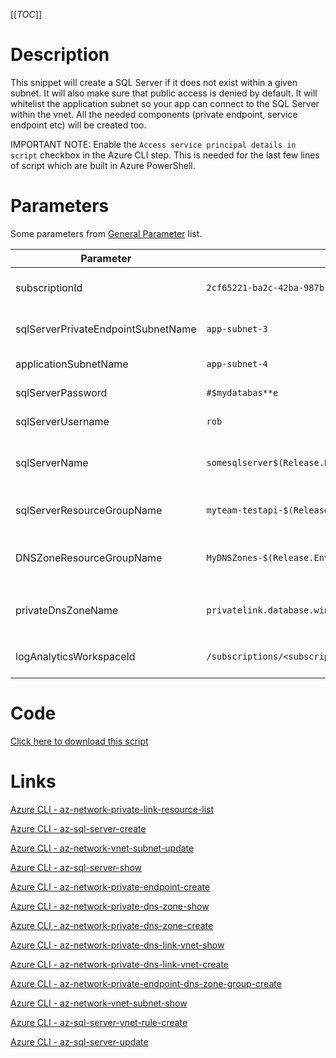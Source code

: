 [[_TOC_]]

# Description
This snippet will create a SQL Server if it does not exist within a given subnet. It will also make sure that public access is denied by default. It will whitelist the application subnet so your app can connect to the SQL Server within the vnet. All the needed components (private endpoint, service endpoint etc) will be created too.

IMPORTANT NOTE: Enable the `Access service principal details in script` checkbox in the Azure CLI step. This is needed for the last few lines of script which are built in Azure PowerShell.

# Parameters
Some parameters from [General Parameter](/Azure/Azure-CLI-Snippets) list.

| Parameter | Example Value | Description |
|--|--|--|
| subscriptionId | `2cf65221-ba2c-42ba-987b-ef8981519431` | The subscription ID (or name) on which the SQL Server should be provisioned. |
| sqlServerPrivateEndpointSubnetName | `app-subnet-3` | The name of the subnet you want your sql server's private endpoint to be in |
| applicationSubnetName | `app-subnet-4` | The name of the subnet the appservice is in |
| sqlServerPassword | `#$mydatabas**e` | The password for the sqlserverusername |
| sqlServerUsername | `rob` | The admin username for the sqlserver |
| sqlServerName | `somesqlserver$(Release.EnvironmentName)` | The name for the SQL Server resource. It's recommended to use just alphanumerical characters without hyphens etc.|
| sqlServerResourceGroupName | `myteam-testapi-$(Release.EnvironmentName)` | The name of the resourcegroup you want your sql server to be created in |
| DNSZoneResourceGroupName | `MyDNSZones-$(Release.EnvironmentName)` | Make sure to use the shared DNS Zone resource group (you can only register a zone once per subscription). |
| privateDnsZoneName | `privatelink.database.windows.net` | The name of DNS zone where your private endpoint will be created in. If you are unsure use `privatelink.database.windows.net` |
| logAnalyticsWorkspaceId | `/subscriptions/<subscriptionid>/resourceGroups/<resourcegroup>/providers/Microsoft.OperationalInsights/workspaces/<loganalyticsworkspacename>` | The log analytics workspace to write the auditing logs to for this SQL Server instance |

# Code
[Click here to download this script](../../../../src/SQL-Server/Create-SQL-Server.ps1)

# Links

[Azure CLI - az-network-private-link-resource-list](https://docs.microsoft.com/en-us/cli/azure/network/private-link-resource?view=azure-cli-latest#az-network-private-link-resource-list)

[Azure CLI - az-sql-server-create](https://docs.microsoft.com/en-us/cli/azure/sql/server?view=azure-cli-latest#az-sql-server-create)

[Azure CLI - az-network-vnet-subnet-update](https://docs.microsoft.com/en-us/cli/azure/network/vnet/subnet?view=azure-cli-latest#az-network-vnet-subnet-update)

[Azure CLI - az-sql-server-show](https://docs.microsoft.com/en-us/cli/azure/sql/server?view=azure-cli-latest#az-sql-server-show)

[Azure CLI - az-network-private-endpoint-create](https://docs.microsoft.com/en-us/cli/azure/network/private-endpoint?view=azure-cli-latest#az-network-private-endpoint-create)

[Azure CLI - az-network-private-dns-zone-show](https://docs.microsoft.com/en-us/cli/azure/ext/privatedns/network/private-dns/zone?view=azure-cli-latest#ext-privatedns-az-network-private-dns-zone-show)

[Azure CLI - az-network-private-dns-zone-create](https://docs.microsoft.com/en-us/cli/azure/ext/privatedns/network/private-dns/zone?view=azure-cli-latest#ext-privatedns-az-network-private-dns-zone-create)

[Azure CLI - az-network-private-dns-link-vnet-show](https://docs.microsoft.com/en-us/cli/azure/network/private-dns/link/vnet?view=azure-cli-latest#az-network-private-dns-link-vnet-show)

[Azure CLI - az-network-private-dns-link-vnet-create](https://docs.microsoft.com/en-us/cli/azure/network/private-dns/link/vnet?view=azure-cli-latest#az-network-private-dns-link-vnet-create)

[Azure CLI - az-network-private-endpoint-dns-zone-group-create](https://docs.microsoft.com/en-us/cli/azure/network/private-endpoint/dns-zone-group?view=azure-cli-latest#az-network-private-endpoint-dns-zone-group-create)

[Azure CLI - az-network-vnet-subnet-show](https://docs.microsoft.com/en-us/cli/azure/network/vnet/subnet?view=azure-cli-latest#az-network-vnet-subnet-show)

[Azure CLI - az-sql-server-vnet-rule-create](https://docs.microsoft.com/en-us/cli/azure/sql/server/vnet-rule?view=azure-cli-latest#az-sql-server-vnet-rule-create)

[Azure CLI - az-sql-server-update](https://docs.microsoft.com/en-us/cli/azure/sql/server?view=azure-cli-latest#az-sql-server-update)